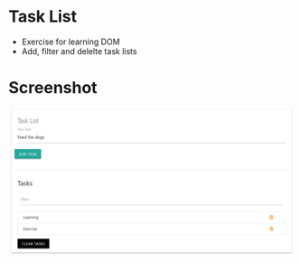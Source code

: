 # Task List

- Exercise for learning DOM
- Add, filter and delelte task lists

# Screenshot

<img src="./screenshots/task-list.png">
